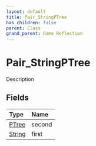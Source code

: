 ```yaml
---
layout: default
title: Pair_StringPTree
has_children: false
parent: Class
grand_parent: Game Reflection
---
```

# Pair_StringPTree
Description 

## Fields
| Type | Name |
|:-------------|:--------------|
| [PTree](/game-reflection/classes/p_tree.md) | second |
| [String](/game-reflection/components/string.md) | first |
